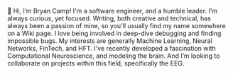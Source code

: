 👋 Hi, I’m Bryan Camp!
I'm a software engineer, and a humble leader. I'm always curious, yet focused.
Writing, both creative and technical, has always been a passion of mine, 
so you'll usually find my name somewhere on a Wiki page. 
I love being involved in deep-dive debugging and finding impossible bugs.
My interests are generally Machine Learning, Neural Networks, FinTech, and HFT.
I've recently developed a fascination with Computational Neuroscience, and modeling the brain.
And I’m looking to collaborate on projects within this field, specifically the EEG.

<!---
BryWillow/BryWillow is a ✨ special ✨ repository because its `README.md` (this file) appears on your GitHub profile.
You can click the Preview link to take a look at your changes.
--->
